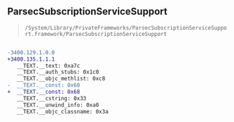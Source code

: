 ## ParsecSubscriptionServiceSupport

> `/System/Library/PrivateFrameworks/ParsecSubscriptionServiceSupport.framework/ParsecSubscriptionServiceSupport`

```diff

-3400.129.1.0.0
+3400.135.1.1.1
   __TEXT.__text: 0xa7c
   __TEXT.__auth_stubs: 0x1c0
   __TEXT.__objc_methlist: 0xc8
-  __TEXT.__const: 0x60
+  __TEXT.__const: 0x68
   __TEXT.__cstring: 0x33
   __TEXT.__unwind_info: 0xa0
   __TEXT.__objc_classname: 0x3a

```
